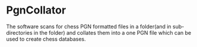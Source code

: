 # PgnCollator
The software scans for chess PGN formatted files in a folder(and in sub-directories in the folder) and collates them into a one PGN file which can be used to create chess databases.
